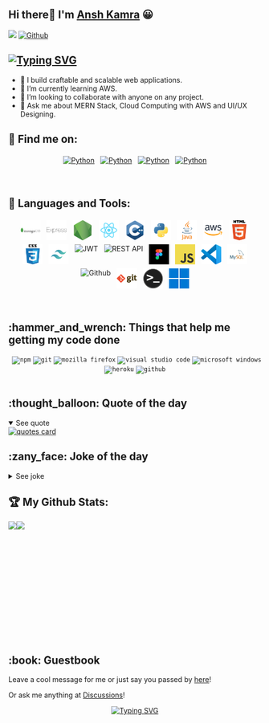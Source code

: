 

<!--
**Anshkamra1238/Anshkamra1238** is a ✨ _special_ ✨ repository because its `README.md` (this file) appears on your GitHub profile.

Here are some ideas to get you started:

- 🔭 I’m currently working on ...
- 🌱 I’m currently learning ...
- 👯 I’m looking to collaborate on ...
- 🤔 I’m looking for help with ...
- 💬 Ask me about ...
- 📫 How to reach me: ...
- 😄 Pronouns: ...
- ⚡ Fun fact: ...
-->
## Hi there👋  I'm [Ansh Kamra][website] 😀 <br>


![](https://visitor-badge.laobi.icu/badge?page_id=Anshkamra1238.Anshkamra1238) [![Github](https://img.shields.io/github/followers/Anshkamra1238?label=Followers&logo=Github)](https://github.com/Anshkamra1238)




## <a href="https://git.io/typing-svg"><img src="https://readme-typing-svg.herokuapp.com?font=Roboto&duration=5000&pause=10&width=435&lines=Software+Developer;MERN+Stack+Developer;Cloud+Engineer;UI%2FUX+Designer" alt="Typing SVG" /></a>

- 🔭 I build craftable and scalable web applications.
- 🌱 I’m currently learning AWS. 
- 👯 I’m looking to collaborate with anyone on any project.
- 💬 Ask me about MERN Stack, Cloud Computing with AWS and UI/UX Designing.


## :email: Find me on:

<!--
[<img align="left" alt="Anshkamra1238" width="40px" src="https://raw.githubusercontent.com/iconic/open-iconic/master/svg/globe.svg" />][website]
[<img align="left" alt="Anshkamra1238 | LinkedIn" width="40px" src="https://cdn.jsdelivr.net/npm/simple-icons@v3/icons/linkedin.svg" />][linkedin]
[<img align="left" alt="Anshkamra1238 | Mail" width="40px" src="https://cdn.jsdelivr.net/npm/simple-icons@v3/icons/gmail.svg" />][mail]
-->

<p align="center">
 <a href="https://opportfolio-8xg1.onrender.com" target="_blank" rel="noopener noreferrer"> <img src="https://img.icons8.com/?size=100&id=AfM2kzPzTz6Q&format=png&color=000000" alt="Python" height="40" style="vertical-align:top; margin:4px"></a>
 <a href="https://www.linkedin.com/in/anshkamra12/" target="_blank" rel="noopener noreferrer"> <img src="https://img.icons8.com/?size=100&id=xuvGCOXi8Wyg&format=png&color=000000" alt="Python" height="40" style="vertical-align:top; margin:4px"></a>
 <a href="mailto:anshkamra1238@gmail.com"> <img src="https://img.icons8.com/?size=100&id=qyRpAggnV0zH&format=png&color=000000" alt="Python" height="40" style="vertical-align:top; margin:4px"></a> 
  <a href="https://www.twitter.com/anshkamra"> <img src="https://img.icons8.com/?size=100&id=5MQ0gPAYYx7a&format=png&color=000000" alt="Python" height="40" style="vertical-align:top; margin:4px"></a> 
</p>

<br />


## 🧰 Languages and Tools:
<p align="center">
  <img src="https://raw.githubusercontent.com/github/explore/37c71fdca4e12086faf8c7009793d2eb588c914e/topics/mongodb/mongodb.png" alt="MongoDB" height="40" style="vertical-align:top; margin:4px">
<img src="https://raw.githubusercontent.com/github/explore/37c71fdca4e12086faf8c7009793d2eb588c914e/topics/express/express.png" alt="Express.js" height="40" style="vertical-align:top; margin:4px">
<img src="https://raw.githubusercontent.com/github/explore/80688e429a7d4ef2fca1e82350fe8e3517d3494d/topics/nodejs/nodejs.png" alt="NodeJS" height="40" style="vertical-align:top; margin:4px">
  <img src="https://raw.githubusercontent.com/github/explore/37c71fdca4e12086faf8c7009793d2eb588c914e/topics/react/react.png" alt="React.js" height="40" style="vertical-align:top; margin:4px">
<img src="https://raw.githubusercontent.com/github/explore/37c71fdca4e12086faf8c7009793d2eb588c914e/topics/cpp/cpp.png" alt="C++" height="40" style="vertical-align:top; margin:4px">
<img src="https://raw.githubusercontent.com/github/explore/80688e429a7d4ef2fca1e82350fe8e3517d3494d/topics/python/python.png" alt="Python" height="40" style="vertical-align:top; margin:4px">
  <img src="https://raw.githubusercontent.com/github/explore/37c71fdca4e12086faf8c7009793d2eb588c914e/topics/java/java.png" alt="Java" height="40" style="vertical-align:top; margin:4px">
  <img src="https://raw.githubusercontent.com/github/explore/37c71fdca4e12086faf8c7009793d2eb588c914e/topics/aws/aws.png" alt="AWS" height="40" style="vertical-align:top; margin:4px">
<img src="https://raw.githubusercontent.com/github/explore/37c71fdca4e12086faf8c7009793d2eb588c914e/topics/html/html.png" alt="HTML" height="40" style="vertical-align:top; margin:4px">
<img src="https://raw.githubusercontent.com/github/explore/37c71fdca4e12086faf8c7009793d2eb588c914e/topics/css/css.png" alt="CSS" height="40" style="vertical-align:top; margin:4px">
<img src="https://raw.githubusercontent.com/github/explore/37c71fdca4e12086faf8c7009793d2eb588c914e/topics/tailwind/tailwind.png" alt="Tailwind CSS" height="40" style="vertical-align:top; margin:4px">
<img src="https://via.placeholder.com/40/000000/FFFFFF?text=JWT" alt="JWT" height="40" style="vertical-align:top; margin:4px"> 


<img src="https://via.placeholder.com/40/000000/FFFFFF?text=REST+API" alt="REST API" height="40" style="vertical-align:top; margin:4px">
<img src="https://raw.githubusercontent.com/github/explore/37c71fdca4e12086faf8c7009793d2eb588c914e/topics/figma/figma.png" alt="Figma" height="40" style="vertical-align:top; margin:4px">


<img src="https://raw.githubusercontent.com/github/explore/80688e429a7d4ef2fca1e82350fe8e3517d3494d/topics/javascript/javascript.png" alt="Javascript" height="40" style="vertical-align:top; margin:4px">
<img src="https://raw.githubusercontent.com/github/explore/80688e429a7d4ef2fca1e82350fe8e3517d3494d/topics/visual-studio-code/visual-studio-code.png" alt="VS Code" height="40" style="vertical-align:top; margin:4px">

<img src="https://raw.githubusercontent.com/github/explore/80688e429a7d4ef2fca1e82350fe8e3517d3494d/topics/mysql/mysql.png" alt="MySQL" height="40" style="vertical-align:top; margin:4px">
 
<img src="https://cdn-icons-png.flaticon.com/512/5968/5968866.png" alt="Github" height="40" style="vertical-align:top; margin:4px">
<img src="https://raw.githubusercontent.com/github/explore/80688e429a7d4ef2fca1e82350fe8e3517d3494d/topics/git/git.png" alt="Git" height="40" style="vertical-align:top; margin:4px">
<img src="https://raw.githubusercontent.com/github/explore/80688e429a7d4ef2fca1e82350fe8e3517d3494d/topics/terminal/terminal.png" alt="Terminal" height="40" style="vertical-align:top; margin:4px">

<img src="https://raw.githubusercontent.com/github/explore/80688e429a7d4ef2fca1e82350fe8e3517d3494d/topics/windows/windows.png" alt="Windows" height="40" style="vertical-align:top; margin:4px">

</p>

<br />

<h2>:hammer_and_wrench: Things that help me getting my code done</h2>
<p align="center">
<code> <img title="npm" alt="npm" width="30px" src="https://cdn.jsdelivr.net/gh/devicons/devicon/icons/npm/npm-original-wordmark.svg" /></code>
<code><img title="Git" alt="git" width="30px" src="https://cdn.jsdelivr.net/gh/devicons/devicon/icons/git/git-original.svg" /></code>
<code><img title="Mozilla Firefox" alt="mozilla firefox" width="30px" src="https://cdn.jsdelivr.net/gh/devicons/devicon/icons/firefox/firefox-original.svg" /></code>
<code><img title="VS Code" alt="visual studio code" width="30px" src="https://cdn.jsdelivr.net/gh/devicons/devicon/icons/vscode/vscode-original.svg" /></code>
<code><img title="MS Windows" alt="microsoft windows" width="30px" src="https://cdn.jsdelivr.net/gh/devicons/devicon/icons/windows8/windows8-original.svg" /></code>
<code> <img title="Heroku" alt="heroku" width="30px" src="https://cdn.jsdelivr.net/gh/devicons/devicon/icons/heroku/heroku-original-wordmark.svg" /></code>
<code><img title="GitHub" alt="github" width="30px" src="https://img.icons8.com/?size=100&id=62856&format=png&color=000000" /></code>
</br></br>
</p>
<!-- <h2>:books: My personal portfolio</h2>
<a href="https://opportfolio-8xg1.onrender.com">
<img alt="link to the repository of my personal portfolio" src="https://github-readme-stats-Anshkamra1238.vercel.app/api/pin/?username=Anshkamra1238&repo=portfolio&theme=midnight-purple&hide_border=true">
</a> -->

<h2>:thought_balloon: Quote of the day</h2>
<details open>
    <summary>See quote</summary>
    <a href="https://github.com/piyushsuthar/github-readme-quotes">
        <img src="https://quotes-github-readme.vercel.app/api?type=horizontal&theme=tokyonight" alt="quotes card">
    </a>
</details>
<h2>:zany_face: Joke of the day</h2>
<details>
    <summary>See joke</summary>
    <a href="https://github.com/ABSphreak/readme-jokes">
        <img src="https://readme-jokes.vercel.app/api?theme=tokyonight&hideBorder" alt="Jokes Card" />
    </a>
</details>





## :trophy: My Github Stats:

<!--
![GitHub stats](https://readme-stats-cfgj2cxdy.vercel.app/api?username=CharalambosIoann&count_private=true&show_icons=true&theme=tokyonight)
![Top Langs](https://readme-stats-cfgj2cxdy.vercel.app/api/top-langs/?username=CharalambosIoannou&hide=php&theme=tokyonight)
-->
<div>
<a href="https://github-readme-stats.vercel.app/api?username=Anshkamra1238&theme=tokyonight">
  <img  align="left" src="https://github-readme-stats.vercel.app/api?username=Anshkamra1238&count_private=true&show_icons=true&theme=tokyonight" />
</a>
<a href="https://github-readme-stats.vercel.app/api/top-langs/?username=Anshkamra1238&hide=php&theme=tokyonight">
  <img align="left" src="https://github-readme-stats.vercel.app/api/top-langs/?username=Anshkamra1238&hide=php&theme=tokyonight" />
</a>
</div>
<br><br>


[website]: https://opportfolio-8xg1.onrender.com
[linkedin]: https://www.linkedin.com/in/anshkamra12/
[mail]: mailto:anshkamra1238@gmail.com

<br><br><br><br><br><br><br><br><br><br><br>

<h2>:book: Guestbook</h2>
<p>Leave a cool message for me or just say you passed by <a href="https://github.com/Anshkamra1238/Anshkamra1238/issues/new?template=guestbook-entry.md">here</a>!</p>
<p>Or ask me anything at <a href="https://github.com/Anshkamra1238/Anshkamra1238/discussions/new/choose">Discussions</a>!</p>

<div align="center">
   <a href="https://git.io/typing-svg"><img src="https://readme-typing-svg.herokuapp.com?font=roboto&pause=1000&width=435&lines=Thank+you+for+visiting!" alt="Typing SVG" /></a>
</div>
